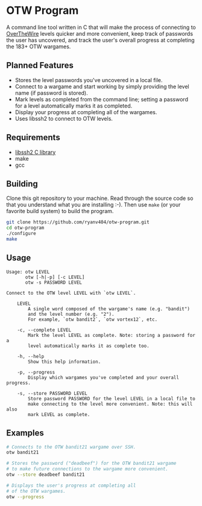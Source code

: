 # OTW Program

A command line tool written in C that will make the process of connecting to [OverTheWire](https://overthewire.org/wargames/ "OTW") levels quicker and more convenient, keep track of passwords the user has uncovered, and track the user's overall progress at completing the 183+ OTW wargames.

## Planned Features

- Stores the level passwords you've uncovered in a local file.
- Connect to a wargame and start working by simply providing the level name (if password is stored).
- Mark levels as completed from the command line; setting a password for a level automatically marks it as completed.
- Display your progress at completing all of the wargames.
- Uses libssh2 to connect to OTW levels.

## Requirements

- [libssh2 C library](https://www.libssh2.org/ "libssh2")
- make
- gcc

## Building

Clone this git repository to your machine. Read through the source code so that you understand what you are installing :-). Then use `make` (or your favorite build system) to build the program.
 
```bash
git clone https://github.com/ryanv404/otw-program.git
cd otw-program
./configure
make
```

## Usage

```
Usage: otw LEVEL
       otw [-h|-p] [-c LEVEL]
       otw -s PASSWORD LEVEL

Connect to the OTW level LEVEL with `otw LEVEL`.

    LEVEL
        A single word composed of the wargame's name (e.g. "bandit")
        and the level number (e.g. "2").
        For example, `otw bandit2`, `otw vortex12`, etc.

    -c, --complete LEVEL
        Mark the level LEVEL as complete. Note: storing a password for a
        level automatically marks it as complete too.

    -h, --help
        Show this help information.

    -p, --progress
        Display which wargames you've completed and your overall progress.

    -s, --store PASSWORD LEVEL
        Store password PASSWORD for the level LEVEL in a local file to
        make connecting to the level more convenient. Note: this will also
        mark LEVEL as complete.
```

## Examples

```bash
# Connects to the OTW bandit21 wargame over SSH.
otw bandit21

# Stores the password ("deadbeef") for the OTW bandit21 wargame
# to make future connections to the wargame more convenient.
otw --store deadbeef bandit21

# Displays the user's progress at completing all
# of the OTW wargames.
otw --progress
```
